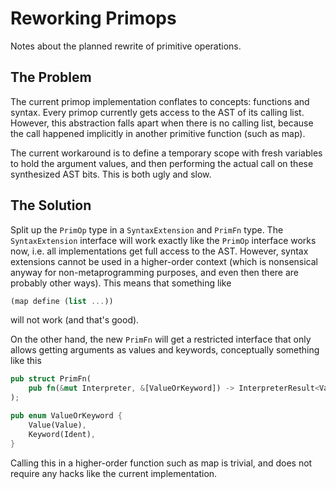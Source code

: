 # Reworking Primops

Notes about the planned rewrite of primitive operations.

## The Problem

The current primop implementation conflates to concepts: functions and syntax.
Every primop currently gets access to the AST of its calling list.
However, this abstraction falls apart when there is no calling list,
because the call happened implicitly in another primitive function (such as map).

The current workaround is to define a temporary scope with fresh variables to hold the argument values,
and then performing the actual call on these synthesized AST bits.
This is both ugly and slow.

## The Solution

Split up the `PrimOp` type in a `SyntaxExtension` and `PrimFn` type.
The `SyntaxExtension` interface will work exactly like the `PrimOp` interface works now,
i.e. all implementations get full access to the AST. However, syntax extensions cannot
be used in a higher-order context (which is nonsensical anyway for non-metaprogramming purposes,
and even then there are probably other ways). This means that something like

```scheme
(map define (list ...))
```

will not work (and that's good).

On the other hand, the new `PrimFn` will get a restricted interface that only allows
getting arguments as values and keywords, conceptually something like this

```rust
pub struct PrimFn(
    pub fn(&mut Interpreter, &[ValueOrKeyword]) -> InterpreterResult<Value>
);

pub enum ValueOrKeyword {
    Value(Value),
    Keyword(Ident),
}
```

Calling this in a higher-order function such as map is trivial,
and does not require any hacks like the current implementation.
